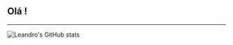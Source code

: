 ## Olá !

---
![Leandro's GitHub stats](https://github-readme-stats.vercel.app/api?username=leandrochs&hide=stars,issues&count_private=true&show_icons=true&theme=chartreuse-dark&line_height=35rem&locale=pt-br)

